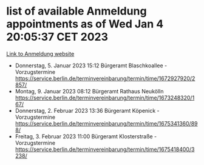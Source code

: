 # list of available Anmeldung appointments as of Wed Jan  4 20:05:37 CET 2023
[Link to Anmeldung website](https://service.berlin.de/terminvereinbarung/termin/tag.php?termin=0&anliegen[]=120686&dienstleisterlist=122210,122217,327316,122219,327312,122227,327314,122231,327346,122243,327348,122252,329742,122260,329745,122262,329748,122254,329751,122271,327278,122273,327274,122277,327276,330436,122280,327294,122282,327290,122284,327292,327539,122291,327270,122285,327266,122286,327264,122296,327268,150230,329760,122301,327282,122297,327286,122294,327284,122312,329763,122314,329775,122304,327330,122311,327334,122309,327332,122281,327352,122279,329772,122276,327324,122274,327326,122267,329766,122246,327318,122251,327320,122257,327322,122208,327298,122226,327300,121362,121364&herkunft=http%3A%2F%2Fservice.berlin.de%2Fdienstleistung%2F120686%2F)
- Donnerstag, 5. Januar 2023 15:12 Bürgeramt Blaschkoallee - Vorzugstermine https://service.berlin.de/terminvereinbarung/termin/time/1672927920/2857/
- Montag, 9. Januar 2023 08:12 Bürgeramt Rathaus Neukölln https://service.berlin.de/terminvereinbarung/termin/time/1673248320/167/
- Donnerstag, 2. Februar 2023 13:36 Bürgeramt Köpenick - Vorzugstermine https://service.berlin.de/terminvereinbarung/termin/time/1675341360/898/
- Freitag, 3. Februar 2023 11:00 Bürgeramt Klosterstraße - Vorzugstermine https://service.berlin.de/terminvereinbarung/termin/time/1675418400/3238/
